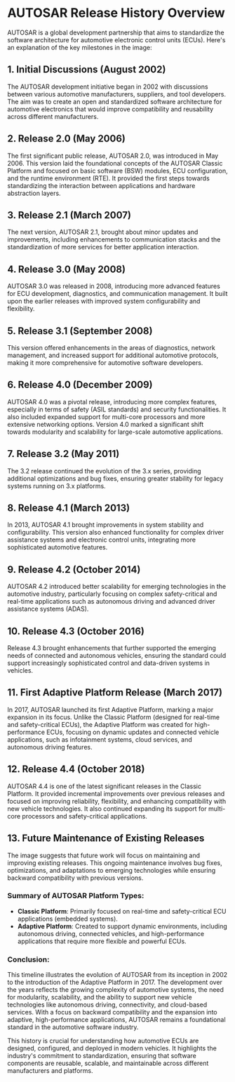 # AUTOSAR Release History Overview

AUTOSAR is a global development partnership that aims to standardize the software architecture for automotive electronic control units (ECUs). Here's an explanation of the key milestones in the image:

## 1. **Initial Discussions (August 2002)**
   The AUTOSAR development initiative began in 2002 with discussions between various automotive manufacturers, suppliers, and tool developers. The aim was to create an open and standardized software architecture for automotive electronics that would improve compatibility and reusability across different manufacturers.

## 2. **Release 2.0 (May 2006)**
   The first significant public release, AUTOSAR 2.0, was introduced in May 2006. This version laid the foundational concepts of the AUTOSAR Classic Platform and focused on basic software (BSW) modules, ECU configuration, and the runtime environment (RTE). It provided the first steps towards standardizing the interaction between applications and hardware abstraction layers.

## 3. **Release 2.1 (March 2007)**
   The next version, AUTOSAR 2.1, brought about minor updates and improvements, including enhancements to communication stacks and the standardization of more services for better application interaction.

## 4. **Release 3.0 (May 2008)**
   AUTOSAR 3.0 was released in 2008, introducing more advanced features for ECU development, diagnostics, and communication management. It built upon the earlier releases with improved system configurability and flexibility.

## 5. **Release 3.1 (September 2008)**
   This version offered enhancements in the areas of diagnostics, network management, and increased support for additional automotive protocols, making it more comprehensive for automotive software developers.

## 6. **Release 4.0 (December 2009)**
   AUTOSAR 4.0 was a pivotal release, introducing more complex features, especially in terms of safety (ASIL standards) and security functionalities. It also included expanded support for multi-core processors and more extensive networking options. Version 4.0 marked a significant shift towards modularity and scalability for large-scale automotive applications.

## 7. **Release 3.2 (May 2011)**
   The 3.2 release continued the evolution of the 3.x series, providing additional optimizations and bug fixes, ensuring greater stability for legacy systems running on 3.x platforms.

## 8. **Release 4.1 (March 2013)**
   In 2013, AUTOSAR 4.1 brought improvements in system stability and configurability. This version also enhanced functionality for complex driver assistance systems and electronic control units, integrating more sophisticated automotive features.

## 9. **Release 4.2 (October 2014)**
   AUTOSAR 4.2 introduced better scalability for emerging technologies in the automotive industry, particularly focusing on complex safety-critical and real-time applications such as autonomous driving and advanced driver assistance systems (ADAS).

## 10. **Release 4.3 (October 2016)**
   Release 4.3 brought enhancements that further supported the emerging needs of connected and autonomous vehicles, ensuring the standard could support increasingly sophisticated control and data-driven systems in vehicles.

## 11. **First Adaptive Platform Release (March 2017)**
   In 2017, AUTOSAR launched its first Adaptive Platform, marking a major expansion in its focus. Unlike the Classic Platform (designed for real-time and safety-critical ECUs), the Adaptive Platform was created for high-performance ECUs, focusing on dynamic updates and connected vehicle applications, such as infotainment systems, cloud services, and autonomous driving features.

## 12. **Release 4.4 (October 2018)**
   AUTOSAR 4.4 is one of the latest significant releases in the Classic Platform. It provided incremental improvements over previous releases and focused on improving reliability, flexibility, and enhancing compatibility with new vehicle technologies. It also continued expanding its support for multi-core processors and safety-critical applications.

## 13. **Future Maintenance of Existing Releases**
   The image suggests that future work will focus on maintaining and improving existing releases. This ongoing maintenance involves bug fixes, optimizations, and adaptations to emerging technologies while ensuring backward compatibility with previous versions.

### Summary of AUTOSAR Platform Types:
- **Classic Platform**: Primarily focused on real-time and safety-critical ECU applications (embedded systems).
- **Adaptive Platform**: Created to support dynamic environments, including autonomous driving, connected vehicles, and high-performance applications that require more flexible and powerful ECUs.

### Conclusion:
This timeline illustrates the evolution of AUTOSAR from its inception in 2002 to the introduction of the Adaptive Platform in 2017. The development over the years reflects the growing complexity of automotive systems, the need for modularity, scalability, and the ability to support new vehicle technologies like autonomous driving, connectivity, and cloud-based services. With a focus on backward compatibility and the expansion into adaptive, high-performance applications, AUTOSAR remains a foundational standard in the automotive software industry.

This history is crucial for understanding how automotive ECUs are designed, configured, and deployed in modern vehicles. It highlights the industry's commitment to standardization, ensuring that software components are reusable, scalable, and maintainable across different manufacturers and platforms.